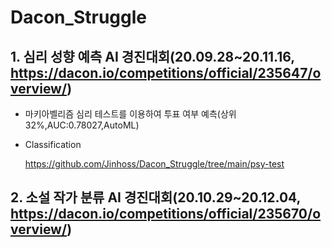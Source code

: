 # Dacon_Struggle
  ## 1. 심리 성향 예측 AI 경진대회(20.09.28~20.11.16, https://dacon.io/competitions/official/235647/overview/)
   
   + 마키아벨리즘 심리 테스트를 이용하여 투표 여부 예측(상위32%,AUC:0.78027,AutoML)
   + Classification
  
     https://github.com/Jinhoss/Dacon_Struggle/tree/main/psy-test  
     
        
  ## 2. 소설 작가 분류 AI 경진대회(20.10.29~20.12.04, https://dacon.io/competitions/official/235670/overview/)
